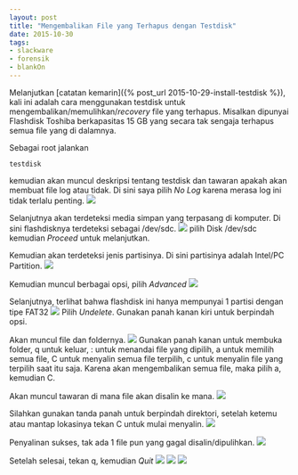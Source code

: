 ```yaml
---
layout: post
title: "Mengembalikan File yang Terhapus dengan Testdisk"
date: 2015-10-30
tags: 
- slackware
- forensik
- blankOn
---
```

Melanjutkan [catatan kemarin]({% post_url 2015-10-29-install-testdisk %}), kali ini adalah cara menggunakan testdisk untuk mengembalikan/memulihkan/_recovery_ file yang terhapus. Misalkan dipunyai Flashdisk Toshiba berkapasitas 15 GB yang secara tak sengaja terhapus semua file yang di dalamnya.

Sebagai root jalankan
```
testdisk
```
kemudian akan muncul deskripsi tentang testdisk dan tawaran apakah akan membuat file log atau tidak. Di sini saya pilih _No Log_ karena merasa log ini tidak terlalu penting.
![](/gambar/testdisk01.png)

Selanjutnya akan terdeteksi media simpan yang terpasang di komputer. Di sini flashdisknya terdeteksi sebagai /dev/sdc.
![](/gambar/testdisk02.png)
pilih Disk /dev/sdc kemudian _Proceed_ untuk melanjutkan.

Kemudian akan terdeteksi jenis partisinya. Di sini partisinya adalah Intel/PC Partition.
![](/gambar/testdisk03.png)

Kemudian muncul berbagai opsi, pilih _Advanced_
![](/gambar/testdisk04.png)

Selanjutnya, terlihat bahwa flashdisk ini hanya mempunyai 1 partisi dengan tipe FAT32
![](/gambar/testdisk05.png)
Pilih _Undelete_. Gunakan panah kanan kiri untuk berpindah opsi.

Akan muncul file dan foldernya.
![](/gambar/testdisk06.png)
Gunakan panah kanan untuk membuka folder, q untuk keluar, : untuk menandai file yang dipilih, a untuk memilih semua file, C untuk menyalin semua file terpilih, c untuk menyalin file yang terpilih saat itu saja.
Karena akan mengembalikan semua file, maka pilih a, kemudian C.

Akan muncul tawaran di mana file akan disalin ke mana.
![](/gambar/testdisk07.png)

Silahkan gunakan tanda panah untuk berpindah direktori, setelah ketemu atau mantap lokasinya tekan C untuk mulai menyalin.
![](/gambar/testdisk08.png)

Penyalinan sukses, tak ada 1 file pun yang gagal disalin/dipulihkan.
![](/gambar/testdisk09.png)

Setelah selesai, tekan q, kemudian _Quit_
![](/gambar/testdisk10.png)
![](/gambar/testdisk11.png)
![](/gambar/testdisk12.png)
  
